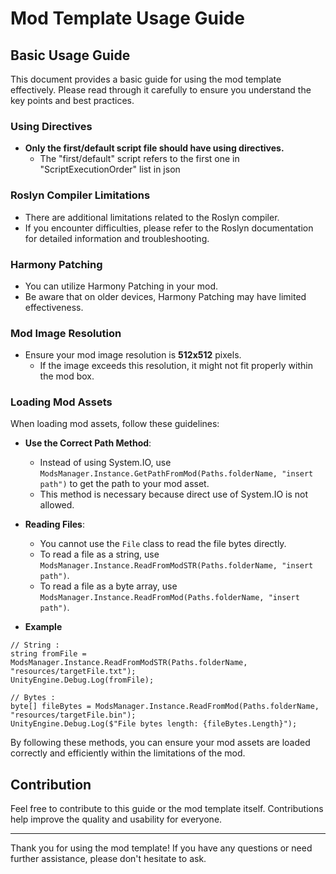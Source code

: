 # Mod Template Usage Guide

## Basic Usage Guide

This document provides a basic guide for using the mod template effectively. Please read through it carefully to ensure you understand the key points and best practices.

### Using Directives

- **Only the first/default script file should have using directives.**
  - The "first/default" script refers to the first one in "ScriptExecutionOrder" list in json

### Roslyn Compiler Limitations

- There are additional limitations related to the Roslyn compiler.
- If you encounter difficulties, please refer to the Roslyn documentation for detailed information and troubleshooting.

### Harmony Patching

- You can utilize Harmony Patching in your mod.
- Be aware that on older devices, Harmony Patching may have limited effectiveness.

### Mod Image Resolution

- Ensure your mod image resolution is **512x512** pixels.
  - If the image exceeds this resolution, it might not fit properly within the mod box.

### Loading Mod Assets

When loading mod assets, follow these guidelines:

- **Use the Correct Path Method**:
  - Instead of using System.IO, use `ModsManager.Instance.GetPathFromMod(Paths.folderName, "insert path")` to get the path to your mod asset.
  - This method is necessary because direct use of System.IO is not allowed.

- **Reading Files**:
  - You cannot use the `File` class to read the file bytes directly.
  - To read a file as a string, use `ModsManager.Instance.ReadFromModSTR(Paths.folderName, "insert path")`.
  - To read a file as a byte array, use `ModsManager.Instance.ReadFromMod(Paths.folderName, "insert path")`.

- **Example**
```
// String :
string fromFile = ModsManager.Instance.ReadFromModSTR(Paths.folderName, "resources/targetFile.txt");
UnityEngine.Debug.Log(fromFile);

// Bytes :
byte[] fileBytes = ModsManager.Instance.ReadFromMod(Paths.folderName, "resources/targetFile.bin");
UnityEngine.Debug.Log($"File bytes length: {fileBytes.Length}");
```

By following these methods, you can ensure your mod assets are loaded correctly and efficiently within the limitations of the mod.

## Contribution

Feel free to contribute to this guide or the mod template itself. Contributions help improve the quality and usability for everyone.

---

Thank you for using the mod template! If you have any questions or need further assistance, please don't hesitate to ask.
